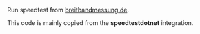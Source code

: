Run speedtest from [breitbandmessung.de](https://breitbandmessung.de/test).

This code is mainly copied from the **speedtestdotnet** integration.
